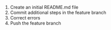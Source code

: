 1.  Create an initial README.md file
2.  Commit additional steps in the feature branch
3.  Correct errors
4.  Push the feature branch

